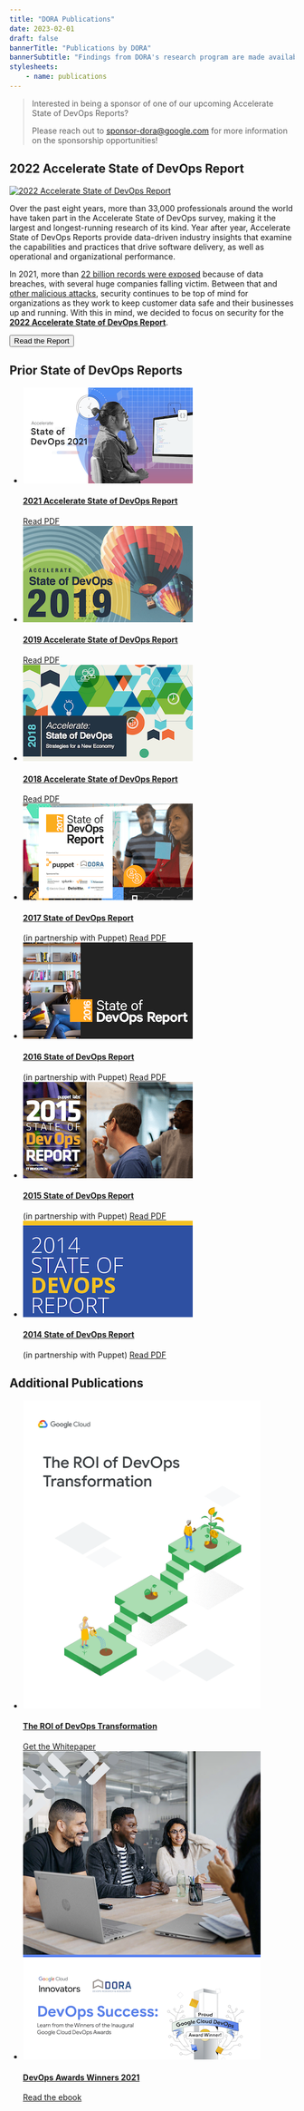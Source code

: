 ```yaml
---
title: "DORA Publications"
date: 2023-02-01
draft: false
bannerTitle: "Publications by DORA"
bannerSubtitle: "Findings from DORA's research program are made available through a series of publications, including the Accelerate State of DevOps Report."
stylesheets:
    - name: publications
---
```


> Interested in being a sponsor of one of our upcoming Accelerate State of DevOps Reports?
> 
> Please reach out to sponsor-dora@google.com for more information on the sponsorship opportunities!

## 2022 Accelerate State of DevOps Report

<section class="publicationHighlight">
    <aside>
        <a href="https://bit.ly/dora-sodr" target="_blank"><img src="/img/sodr/sodr-2022-thumb.png" alt="2022 Accelerate State of DevOps Report"></a>
    </aside>
    <article>
       <p>Over the past eight years, more than 33,000 professionals around the world have taken part in the Accelerate State of DevOps survey, making it the largest and longest-running research of its kind. Year after year, Accelerate State of DevOps Reports provide data-driven industry insights that examine the capabilities and practices that drive software delivery, as well as operational and organizational performance.</p>
       <p>In 2021, more than <a href="https://www.securitymagazine.com/articles/97046-over-22-billion-records-exposed-in-2021" target="_blank">22 billion records were exposed</a> because of data breaches, with several huge companies falling victim. Between that and <a href="https://www.npr.org/2021/04/16/985439655/a-worst-nightmare-cyberattack-the-untold-story-of-the-solarwinds-hack" target="_blank">other malicious attacks</a>, security continues to be top of mind for organizations as they work to keep customer data safe and their businesses up and running. With this in mind, we decided to focus on security for the <strong><a href="https://bit.ly/dora-sodr" target="_blank">2022 Accelerate State of DevOps Report</a></strong>.</p>
       <a href="https://bit.ly/dora-sodr" target="_blank"><button class="secondary">Read the Report</button></a>
    </article>
</section>

## Prior State of DevOps Reports

- [![2021 Accelerate State of DevOps Report](img/sodr-2021.png)](pdf/state-of-devops-2021.pdf)
  #### [2021 Accelerate State of DevOps Report](pdf/state-of-devops-2021.pdf)
  [Read PDF](pdf/state-of-devops-2021.pdf)
- [![2019 Accelerate State of DevOps Report](img/sodr-2019.png)](pdf/state-of-devops-2019.pdf)
  #### [2019 Accelerate State of DevOps Report](pdf/state-of-devops-2019.pdf)
  [Read PDF](pdf/state-of-devops-2019.pdf)
- [![2018 Accelerate State of DevOps Report](img/sodr-2018.png)](pdf/state-of-devops-2018.pdf)
  #### [2018 Accelerate State of DevOps Report](pdf/state-of-devops-2018.pdf)
  [Read PDF](pdf/state-of-devops-2018.pdf)
- [![2017 State of DevOps Report](img/sodr-2017.png)](pdf/state-of-devops-2017.pdf)
  #### [2017 State of DevOps Report](pdf/state-of-devops-2017.pdf)
  (in partnership with Puppet)
  [Read PDF](pdf/state-of-devops-2017.pdf)
- [![2016 State of DevOps Report](img/sodr-2016.png)](pdf/state-of-devops-2016.pdf)
  #### [2016 State of DevOps Report](pdf/state-of-devops-2016.pdf)
  (in partnership with Puppet)
  [Read PDF](pdf/state-of-devops-2016.pdf)
- [![2015 State of DevOps Report](img/sodr-2015.png)](pdf/state-of-devops-2015.pdf)
  #### [2015 State of DevOps Report](pdf/state-of-devops-2015.pdf)
  (in partnership with Puppet)
  [Read PDF](pdf/state-of-devops-2015.pdf)
- [![2014 State of DevOps Report](img/sodr-2014.png)](pdf/state-of-devops-2014.pdf)
  #### [2014 State of DevOps Report](pdf/state-of-devops-2014.pdf)
  (in partnership with Puppet)
  [Read PDF](pdf/state-of-devops-2014.pdf)


## Additional Publications
<!-- add publications as list items, using markdown syntax (list items are designated with a leading dash) -->

- [![ROI of DevOps Whitepaper](img/whitepaper-roi.png)](https://bit.ly/roi-of-devops)
  #### [The ROI of DevOps Transformation](https://bit.ly/roi-of-devops)
  [Get the Whitepaper](https://bit.ly/roi-of-devops)
- [![DevOps Awards Winners 2021](img/devops_awards_fullebook.png)](https://services.google.com/fh/files/misc/devops_awards_fullebook_final.pdf)
  #### [DevOps Awards Winners 2021](https://services.google.com/fh/files/misc/devops_awards_fullebook_final.pdf)
  [Read the ebook](https://services.google.com/fh/files/misc/devops_awards_fullebook_final.pdf)